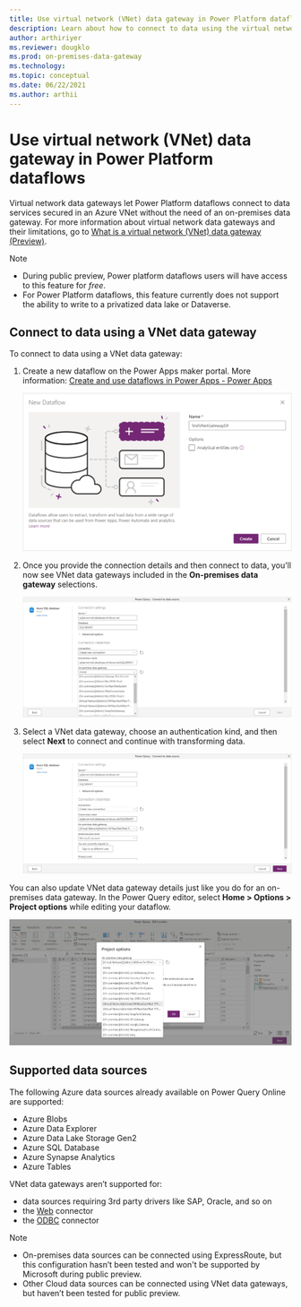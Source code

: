 ```yaml
---
title: Use virtual network (VNet) data gateway in Power Platform dataflows
description: Learn about how to connect to data using the virtual network (VNet) data gateway, along with details of supported data sources.
author: arthiriyer
ms.reviewer: dougklo
ms.prod: on-premises-data-gateway
ms.technology:
ms.topic: conceptual
ms.date: 06/22/2021
ms.author: arthii
---
```


# Use virtual network (VNet) data gateway in Power Platform dataflows

Virtual network data gateways let Power Platform dataflows connect to data services secured in an Azure VNet without the need of an on-premises data gateway. For more information about virtual network data gateways and their limitations, go to [What is a virtual network (VNet) data gateway (Preview)](what-is.md).

>[!Note]
>
>* During public preview, Power platform dataflows users will have access to this feature for *free*.
>* For Power Platform dataflows, this feature currently does not support the ability to write to a privatized data lake or Dataverse.

## Connect to data using a VNet data gateway

To connect to data using a VNet data gateway:

1. Create a new dataflow on the Power Apps maker portal. More information: [Create and use dataflows in Power Apps - Power Apps](/powerapps/maker/data-platform/create-and-use-dataflows)

   ![Screenshot showing the New Dataflow dialog box in Power Apps, with the name of the new dataflow entered in the Name text box](media/create-a-new-dataflow.png)

2. Once you provide the connection details and then connect to data, you'll now see VNet data gateways included in the **On-premises data gateway** selections.

   ![Screenshot showing the Power Query connect to data source dialog box with VNet data gateway names included in the on-premises data gateway selection box](media/vnet-gateway-selections.png)

3. Select a VNet data gateway, choose an authentication kind, and then select **Next** to connect and continue with transforming data.

   ![Screenshot showing the Power Query connect to data source dialog box with the VNet data gateway name selected, the user signed in, and ready to select the Next button](media/finishing-vnet-connection.png)

You can also update VNet data gateway details just like you do for an on-premises data gateway. In the Power Query editor, select **Home > Options > Project options** while editing your dataflow.

   ![Screenshot showing the Power Query Project options dialog box that contains the VNet data gateway options you can change while editing your dataflow](media/project-options-gateway.png)

## Supported data sources

The following Azure data sources already available on Power Query Online are supported:

* Azure Blobs
* Azure Data Explorer
* Azure Data Lake Storage Gen2
* Azure SQL Database
* Azure Synapse Analytics
* Azure Tables

VNet data gateways aren’t supported for:

* data sources requiring 3rd party drivers like SAP, Oracle, and so on
* the [Web](/power-query/connectors/web/web) connector
* the [ODBC](/power-query/connectors/odbc) connector

>[!Note]  
>
>* On-premises data sources can be connected using ExpressRoute, but this configuration hasn’t been tested and won't be supported by Microsoft during public preview.
>* Other Cloud data sources can be connected using VNet data gateways, but haven’t been tested for public preview.
